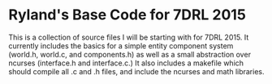 Ryland's Base Code for 7DRL 2015
================================
This is a collection of source files I will be starting with for 7DRL 2015.
It currently includes the basics for a simple entity component system (world.h,
world.c, and components.h) as well as a small abstraction over ncurses
(interface.h and interface.c.) It also includes a makefile which should compile
all .c and .h files, and include the ncurses and math libraries.
